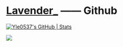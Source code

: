 # [Lavender_](https://github.com/Yle0537/Yle0537) —— Github

[![Yle0537's GitHub | Stats](https://stats.quine.sh/Yle0537/github?theme=light)](https://quine.sh?utm_source=widgets&utm_campaign=Yle0537)

![](https://api.xecades.xyz/api)
